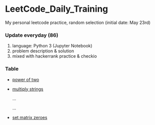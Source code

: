 # LeetCode_Daily_Training
My personal leetcode practice, random selection (initial date: May 23rd)
### Update everyday (86)
1) language: Python 3 (Jupyter Notebook)
2) problem description & solution 
3) mixed with hackerrank practice & checkio
### Table
* [power of two](https://github.com/xlyue92/LeetCode_Daily_Training/blob/master/%20power%20of%20two.ipynb)
* [multiply strings](https://github.com/xlyue92/LeetCode_Daily_Training/blob/master/multiply%20strings.ipynb)

     ...
     
     ...
   
* [set matrix zeroes](https://github.com/xlyue92/LeetCode_Daily_Training/blob/master/set%20matrix%20zeroes.ipynb)

